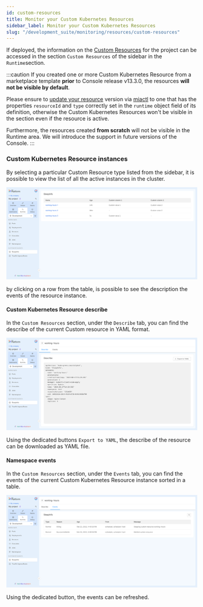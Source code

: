 ```yaml
---
id: custom-resources
title: Monitor your Custom Kubernetes Resources
sidebar_label: Monitor your Custom Kubernetes Resources
slug: "/development_suite/monitoring/resources/custom-resources"
---
```



If deployed, the information on the [Custom Resources](/console/design-your-projects/custom-resources/custom-resources.md) for the project can be accessed in the section `Custom Resources` of the sidebar in the `Runtime`section.

:::caution
If you created one or more Custom Kubernetes Resource from a marketplace template **prior** to Console release v13.3.0, the resources **will not be visible by default**. 

Please ensure to [update your resource](/marketplace/add_to_marketplace/add_item_by_type/add_custom_resource.md#update-a-custom-resource-to-the-console-v1330) version via [miactl](/cli/miactl/10_overview.md) to one that has the properties `resourceId` and `type` correctly set in the `runtime` object field of its definition, otherwise the Custom Kubernetes Resources won't be visible in the section even if the resource is active.

Furthermore, the resources created **from scratch** will not be visible in the Runtime area. We will introduce the support in future versions of the Console.
:::


### Custom Kubernetes Resource instances

By selecting a particular Custom Resource type listed from the sidebar, it is possible to view the list of all the active instances in the cluster.

![list](../img/custom_resources.png)

by clicking on a row from the table, is possible to see the description the events of the resource instance.

#### Custom Kubernetes Resource describe

In the `Custom Resources` section, under the `Describe` tab, you can find the describe of the current Custom resource in YAML format.

![describe](../img/describe_custom_resources.png)

Using the dedicated buttons `Export to YAML`, the describe of the resource can be downloaded as YAML file. 

#### Namespace events

In the `Custom Resources` section, under the `Events` tab, you can find the events of the current Custom Kubernetes Resource instance sorted in a table.

![events](../img/events_custom_resources.png)

Using the dedicated button, the events can be refreshed.
